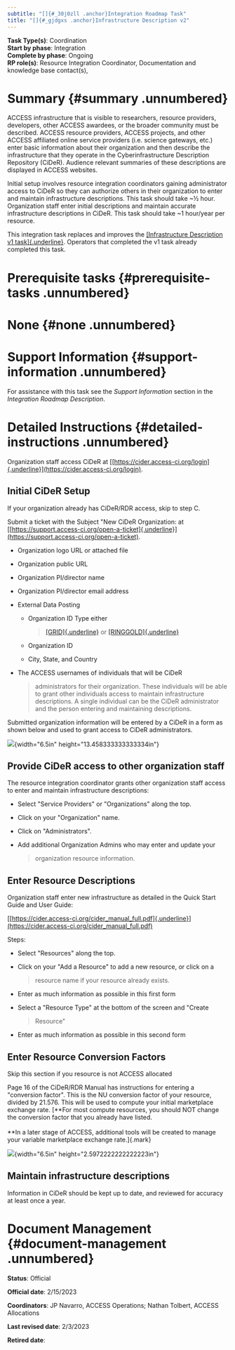 ```yaml
---
subtitle: "[]{#_30j0zll .anchor}Integration Roadmap Task"
title: "[]{#_gjdgxs .anchor}Infrastructure Description v2"
---
```


**Task Type(s)**: Coordination\
**Start by phase**: Integration\
**Complete by phase**: Ongoing\
**RP role(s)**: Resource Integration Coordinator, Documentation and
knowledge base contact(s),

# Summary {#summary .unnumbered}

ACCESS infrastructure that is visible to researchers, resource
providers, developers, other ACCESS awardees, or the broader community
must be described. ACCESS resource providers, ACCESS projects, and other
ACCESS affiliated online service providers (i.e. science gateways, etc.)
enter basic information about their organization and then describe the
infrastructure that they operate in the Cyberinfrastructure Description
Repository (CiDeR). Audience relevant summaries of these descriptions
are displayed in ACCESS websites.

Initial setup involves resource integration coordinators gaining
administrator access to CiDeR so they can authorize others in their
organization to enter and maintain infrastructure descriptions. This
task should take \~½ hour. Organization staff enter initial descriptions
and maintain accurate infrastructure descriptions in CiDeR. This task
should take \~1 hour/year per resource.

This integration task replaces and improves the [[Infrastructure
Description v1
task]{.underline}](https://docs.google.com/document/d/1RJCEFLL1vjSOo-plBRK67qwTePXahbvsuZVoGOlYTFg).
Operators that completed the v1 task already completed this task.

# Prerequisite tasks {#prerequisite-tasks .unnumbered}

# None {#none .unnumbered}

# Support Information {#support-information .unnumbered}

For assistance with this task see the *Support Information* section in
the *Integration Roadmap Description*.

# Detailed Instructions {#detailed-instructions .unnumbered}

Organization staff access CiDeR at
[[https://cider.access-ci.org/login]{.underline}](https://cider.access-ci.org/login).

## Initial CiDeR Setup

If your organization already has CiDeR/RDR access, skip to step C.

Submit a ticket with the Subject "New CiDeR Organization: at
[[https://support.access-ci.org/open-a-ticket]{.underline}](https://support.access-ci.org/open-a-ticket).

-   Organization logo URL or attached file

-   Organization public URL

-   Organization PI/director name

-   Organization PI/director email address

-   External Data Posting

    -   Organization ID Type either
        > [[GRID]{.underline}](https://www.grid.ac/) or
        > [[RINGGOLD]{.underline}](https://www.ringgold.com/ringgold-identifier/)

    -   Organization ID

    -   City, State, and Country

-   The ACCESS usernames of individuals that will be CiDeR
    > administrators for their organization. These individuals will be
    > able to grant other individuals access to maintain infrastructure
    > descriptions. A single individual can be the CiDeR administrator
    > and the person entering and maintaining descriptions.

Submitted organization information will be entered by a CiDeR in a form
as shown below and used to grant access to CiDeR administrators.

![](media/image1.png){width="6.5in" height="13.458333333333334in"}

## Provide CiDeR access to other organization staff

The resource integration coordinator grants other organization staff
access to enter and maintain infrastructure descriptions:

-   Select "Service Providers" or "Organizations" along the top.

-   Click on your "Organization" name.

-   Click on "Administrators".

-   Add additional Organization Admins who may enter and update your
    > organization resource information.

## Enter Resource Descriptions

Organization staff enter new infrastructure as detailed in the Quick
Start Guide and User Guide:

[[https://cider.access-ci.org/cider_manual_full.pdf]{.underline}](https://cider.access-ci.org/cider_manual_full.pdf)

Steps:

-   Select "Resources" along the top.

-   Click on your "Add a Resource" to add a new resource, or click on a
    > resource name if your resource already exists.

-   Enter as much information as possible in this first form

-   Select a "Resource Type" at the bottom of the screen and "Create
    > Resource"

-   Enter as much information as possible in this second form

## Enter Resource Conversion Factors

Skip this section if you resource is not ACCESS allocated

Page 16 of the CiDeR/RDR Manual has instructions for entering a
"conversion factor". This is the NU conversion factor of your resource,
divided by 21.576. This will be used to compute your initial marketplace
exchange rate. [**For most compute resources, you should NOT change the
conversion factor that you already have listed.\
\
**In a later stage of ACCESS, additional tools will be created to manage
your variable marketplace exchange rate.]{.mark}

![](media/image2.png){width="6.5in" height="2.5972222222222223in"}

## Maintain infrastructure descriptions

Information in CiDeR should be kept up to date, and reviewed for
accuracy at least once a year.

# Document Management {#document-management .unnumbered}

**Status**: Official

**Official date**: 2/15/2023

**Coordinators**: JP Navarro, ACCESS Operations; Nathan Tolbert, ACCESS
Allocations

**Last revised date**: 2/3/2023

**Retired date**:

